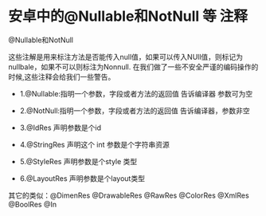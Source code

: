 #  安卓中的@Nullable和NotNull 等 注释

@Nullable和NotNull

这些注解是用来标注方法是否能传入null值，如果可以传入NUll值，则标记为nullbale，如果不可以则标注为Nonnull. 在我们做了一些不安全严谨的编码操作的时候,这些注释会给我们一些警告。


* 1.@Nullable:指明一个参数，字段或者方法的返回值 告诉编译器  参数可为空

* 2.@NotNull:指明一个参数，字段或者方法的返回值 告诉编译器，参数非空


* 3.@IdRes  声明参数是个id

* 4.@StringRes  声明这个 int 参数是个字符串资源

* 5.@StyleRes  声明参数是个style 类型

* 6.@LayoutRes  声明参数是个layout类型 


其它的类似：@DimenRes @DrawableRes @RawRes @ColorRes @XmlRes @BoolRes @In
